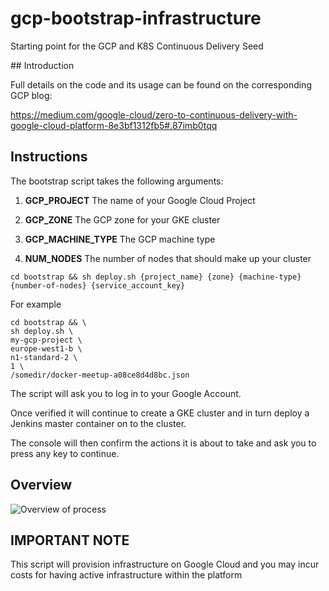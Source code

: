 # gcp-bootstrap-infrastructure
Starting point for the GCP and K8S Continuous Delivery Seed

## Introduction

Full details on the code and its usage can be found on the corresponding GCP blog:

https://medium.com/google-cloud/zero-to-continuous-delivery-with-google-cloud-platform-8e3bf1312fb5#.87imb0tqq


## Instructions

The bootstrap script takes the following arguments:

1) **GCP_PROJECT** The name of your Google Cloud Project

2) **GCP_ZONE** The GCP zone for your GKE cluster

3) **GCP_MACHINE_TYPE** The GCP machine type

4) **NUM_NODES** The number of nodes that should make up your cluster

```
cd bootstrap && sh deploy.sh {project_name} {zone} {machine-type} {number-of-nodes} {service_account_key}
```

For example

```
cd bootstrap && \
sh deploy.sh \
my-gcp-project \
europe-west1-b \
n1-standard-2 \
1 \
/somedir/docker-meetup-a08ce8d4d8bc.json
```

The script will ask you to log in to your Google Account.

Once verified it will continue to create a GKE cluster and in turn deploy
a Jenkins master container on to the cluster.

The console will then confirm the actions it is about to take and ask you to press any key to continue.

## Overview

![Overview of process](https://raw.githubusercontent.com/eggsy84/gcp-bootstrap-infrastructure/master/zero-to-cd-on-gcp-diagram_phase1.jpg "Process Overview")

## IMPORTANT NOTE

This script will provision infrastructure on Google Cloud and you may incur costs for having active infrastructure within the platform
